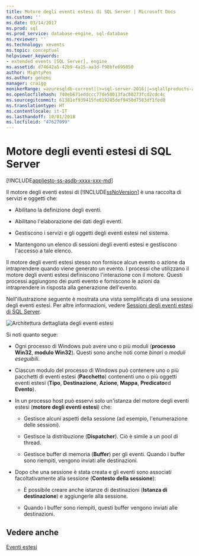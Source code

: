 ```yaml
---
title: Motore degli eventi estesi di SQL Server | Microsoft Docs
ms.custom: ''
ms.date: 03/14/2017
ms.prod: sql
ms.prod_service: database-engine, sql-database
ms.reviewer: ''
ms.technology: xevents
ms.topic: conceptual
helpviewer_keywords:
- extended events [SQL Server], engine
ms.assetid: d74642a5-42b9-4a15-aa3d-f98bfe695050
author: MightyPen
ms.author: genemi
manager: craigg
monikerRange: =azuresqldb-current||>=sql-server-2016||=sqlallproducts-allversions||>=sql-server-linux-2017||=azuresqldb-mi-current
ms.openlocfilehash: 740eb671eddccc77de58013fac80273fcd2cdc4c
ms.sourcegitcommit: 61381ef939415fe019285def9450d7583df1fed0
ms.translationtype: HT
ms.contentlocale: it-IT
ms.lasthandoff: 10/01/2018
ms.locfileid: "47627099"
---
```

# <a name="sql-server-extended-events-engine"></a>Motore degli eventi estesi di SQL Server
[!INCLUDE[appliesto-ss-asdb-xxxx-xxx-md](../../includes/appliesto-ss-asdb-xxxx-xxx-md.md)]

  Il motore degli eventi estesi di [!INCLUDE[ssNoVersion](../../includes/ssnoversion-md.md)] è una raccolta di servizi e oggetti che:  
  
-   Abilitano la definizione degli eventi.  
  
-   Abilitano l'elaborazione dei dati degli eventi.  
  
-   Gestiscono i servizi e gli oggetti degli eventi estesi nel sistema.  
  
-   Mantengono un elenco di sessioni degli eventi estesi e gestiscono l'accesso a tale elenco.  
  
 Il motore degli eventi estesi stesso non fornisce alcun evento o azione da intraprendere quando viene generato un evento. I processi che utilizzano il motore degli eventi estesi definiscono l'interazione con il motore. Questi processi aggiungono dei punti evento e forniscono le azioni da intraprendere in risposta alla generazione dell'evento.  
  
 Nell'illustrazione seguente è mostrata una vista semplificata di una sessione degli eventi estesi. Per altre informazioni, vedere [Sessioni degli eventi estesi di SQL Server](../../relational-databases/extended-events/sql-server-extended-events-sessions.md).  
  
 ![Architettura dettagliata degli eventi estesi](../../relational-databases/extended-events/media/xearchitecturedetailed.gif "Architettura dettagliata degli eventi estesi")  
  
 Si noti quanto segue:  
  
-   Ogni processo di Windows può avere uno o più moduli (**processo Win32**, **modulo Win32**). Questi sono anche noti come *binari* o *moduli eseguibili*.  
  
-   Ciascun modulo del processo di Windows può contenere uno o più pacchetti di eventi estesi (**Pacchetto**) contenenti uno o più oggetti eventi estesi (**Tipo**, **Destinazione**, **Azione**, **Mappa**, **Predicato**ed **Evento**).  
  
-   In un processo host può esservi solo un'istanza del motore degli eventi estesi (**motore degli eventi estesi**) che:  
  
    -   Gestisce alcuni aspetti della sessione (ad esempio, l'enumerazione delle sessioni).  
  
    -   Gestisce la distribuzione (**Dispatcher**). Ciò è simile a un pool di thread.  
  
    -   Gestisce buffer di memoria (**Buffer**) per gli eventi. Quando i buffer sono riempiti, vengono inviati alle destinazioni.  
  
-   Dopo che una sessione è stata creata e gli eventi sono associati facoltativamente alla sessione (**Contesto della sessione**):  
  
    -   È possibile creare anche istanze di destinazioni (**Istanza di destinazione**) e aggiungerle alla sessione.  
  
    -   Quando i buffer sono riempiti, questi buffer vengono inviati alle destinazioni.  
  
## <a name="see-also"></a>Vedere anche  
 [Eventi estesi](../../relational-databases/extended-events/extended-events.md)  
  
  
